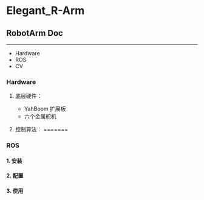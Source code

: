 # Elegant_R-Arm

## RobotArm Doc

---

- Hardware
- ROS
- CV

### Hardware

1. 底层硬件：

   - YahBoom 扩展板
   - 六个金属舵机

2. 控制算法：
=======
### ROS
#### 1. 安装

#### 2. 配置

#### 3. 使用

